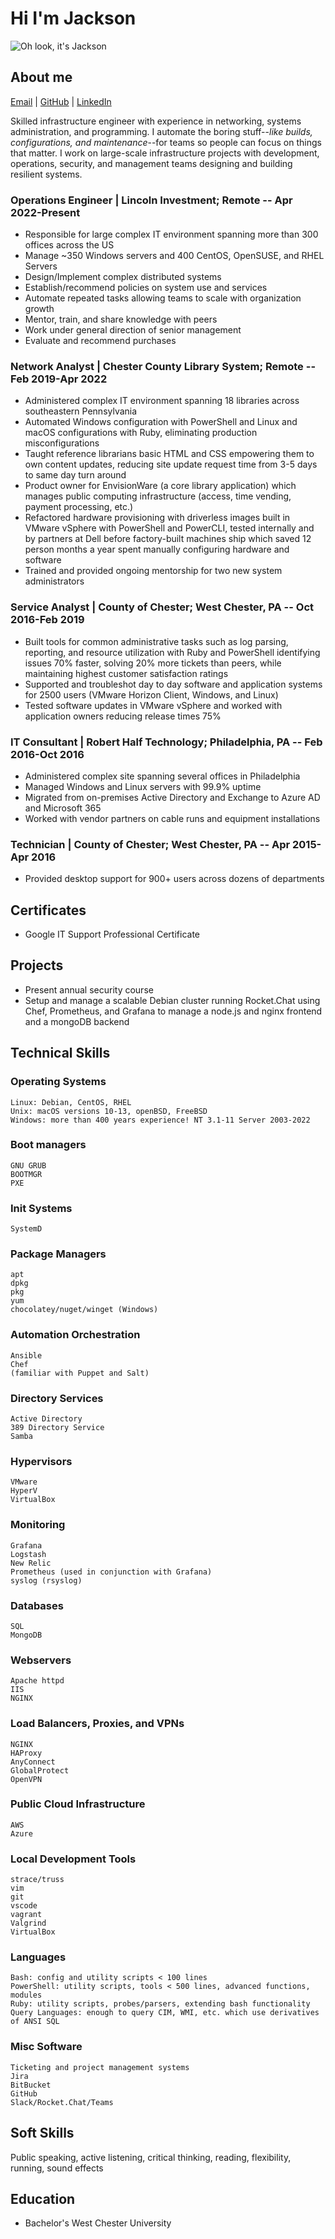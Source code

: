 # Hi I'm Jackson

![Oh look, it's Jackson](https://avatars.githubusercontent.com/u/42005615?v=4)

## About me

[Email](mailto:jackson@jacksonasmith.com) | [GitHub](https://github.com/jackson-asmith) | [LinkedIn](https://www.linkedin.com/in/jackson-a-smith/)

Skilled infrastructure engineer with experience in networking, systems administration, and programming. I automate the boring stuff--_like builds, configurations, and maintenance_--for teams so people can focus on things that matter. I work on large-scale infrastructure projects with development, operations, security, and management teams designing and building resilient systems.

### Operations Engineer | Lincoln Investment; Remote -- Apr 2022-Present

- Responsible for large complex IT environment spanning more than 300 offices across the US
- Manage ~350 Windows servers and 400 CentOS, OpenSUSE, and RHEL Servers
- Design/Implement complex distributed systems
- Establish/recommend policies on system use and services
- Automate repeated tasks allowing teams to scale with organization growth
- Mentor, train, and share knowledge with peers
- Work under general direction of senior management
- Evaluate and recommend purchases

### Network Analyst | Chester County Library System; Remote -- Feb 2019-Apr 2022

- Administered complex IT environment spanning 18 libraries across southeastern Pennsylvania
- Automated Windows configuration with PowerShell and Linux and macOS configurations with Ruby, eliminating production
misconfigurations
- Taught reference librarians basic HTML and CSS empowering them to own content updates, reducing site update request
time from 3-5 days to same day turn around
- Product owner for EnvisionWare (a core library application) which manages public computing infrastructure (access, time vending, payment processing, etc.)
- Refactored hardware provisioning with driverless images built in VMware vSphere with PowerShell and PowerCLI, tested
internally and by partners at Dell before factory-built machines ship which saved 12 person months a year spent manually
configuring hardware and software
- Trained and provided ongoing mentorship for two new system administrators

### Service Analyst | County of Chester; West Chester, PA -- Oct 2016-Feb 2019

- Built tools for common administrative tasks such as log parsing, reporting, and resource utilization with Ruby and PowerShell identifying issues 70% faster, solving 20% more tickets than peers, while maintaining highest customer satisfaction ratings
- Supported and troubleshot day to day software and application systems for 2500 users (VMware Horizon Client, Windows, and Linux)
- Tested software updates in VMware vSphere and worked with application owners reducing release times 75%

### IT Consultant | Robert Half Technology; Philadelphia, PA -- Feb 2016-Oct 2016

- Administered complex site spanning several offices in Philadelphia
- Managed Windows and Linux servers with 99.9% uptime
- Migrated from on-premises Active Directory and Exchange to Azure AD and Microsoft 365
- Worked with vendor partners on cable runs and equipment installations

### Technician | County of Chester; West Chester, PA -- Apr 2015-Apr 2016

- Provided desktop support for 900+ users across dozens of departments

## Certificates

- Google IT Support Professional Certificate

## Projects

- Present annual security course
- Setup and manage a scalable Debian cluster running Rocket.Chat using Chef, Prometheus, and Grafana to manage a node.js
and nginx frontend and a mongoDB backend

## Technical Skills

### Operating Systems

    Linux: Debian, CentOS, RHEL 
    Unix: macOS versions 10-13, openBSD, FreeBSD
    Windows: more than 400 years experience! NT 3.1-11 Server 2003-2022

### Boot managers

    GNU GRUB
    BOOTMGR
    PXE

### Init Systems

    SystemD

### Package Managers

    apt
    dpkg
    pkg
    yum
    chocolatey/nuget/winget (Windows)

### Automation Orchestration

    Ansible
    Chef
    (familiar with Puppet and Salt)

### Directory Services

    Active Directory
    389 Directory Service
    Samba

### Hypervisors

    VMware
    HyperV
    VirtualBox

### Monitoring

    Grafana
    Logstash
    New Relic
    Prometheus (used in conjunction with Grafana)
    syslog (rsyslog)

### Databases

    SQL
    MongoDB

### Webservers

    Apache httpd
    IIS
    NGINX

### Load Balancers, Proxies, and VPNs

    NGINX
    HAProxy
    AnyConnect
    GlobalProtect
    OpenVPN

### Public Cloud Infrastructure

    AWS
    Azure

### Local Development Tools

    strace/truss
    vim
    git
    vscode
    vagrant
    Valgrind
    VirtualBox

### Languages

    Bash: config and utility scripts < 100 lines
    PowerShell: utility scripts, tools < 500 lines, advanced functions, modules
    Ruby: utility scripts, probes/parsers, extending bash functionality
    Query Languages: enough to query CIM, WMI, etc. which use derivatives of ANSI SQL

### Misc Software

    Ticketing and project management systems
    Jira
    BitBucket
    GitHub
    Slack/Rocket.Chat/Teams

## Soft Skills

Public speaking, active listening, critical thinking, reading, flexibility, running, sound effects

## Education

- Bachelor's West Chester University

